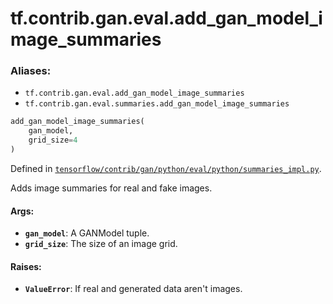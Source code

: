 <div itemscope itemtype="http://developers.google.com/ReferenceObject">
<meta itemprop="name" content="tf.contrib.gan.eval.add_gan_model_image_summaries" />
</div>

# tf.contrib.gan.eval.add_gan_model_image_summaries

### Aliases:

* `tf.contrib.gan.eval.add_gan_model_image_summaries`
* `tf.contrib.gan.eval.summaries.add_gan_model_image_summaries`

``` python
add_gan_model_image_summaries(
    gan_model,
    grid_size=4
)
```



Defined in [`tensorflow/contrib/gan/python/eval/python/summaries_impl.py`](https://www.tensorflow.org/code/tensorflow/contrib/gan/python/eval/python/summaries_impl.py).

Adds image summaries for real and fake images.

#### Args:

* <b>`gan_model`</b>: A GANModel tuple.
* <b>`grid_size`</b>: The size of an image grid.


#### Raises:

* <b>`ValueError`</b>: If real and generated data aren't images.